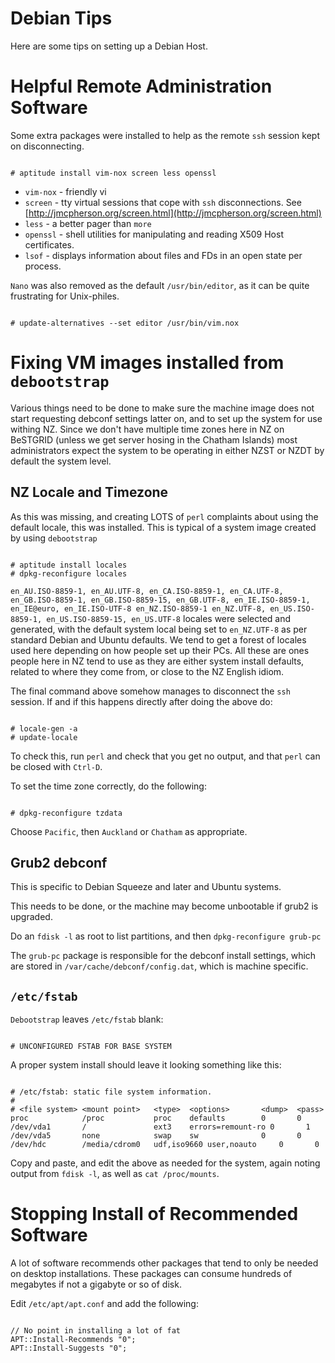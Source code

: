 # Debian Tips

Here are some tips on setting up a Debian Host.

# Helpful Remote Administration Software

Some extra packages were installed to help as the remote `ssh` session kept on disconnecting.

``` 

# aptitude install vim-nox screen less openssl

```

- `vim-nox` - friendly vi
- `screen` - tty virtual sessions that cope with `ssh` disconnections.  See [http://jmcpherson.org/screen.html](http://jmcpherson.org/screen.html)
- `less` - a better pager than `more`
- `openssl` - shell utilities for manipulating and reading X509 Host certificates.
- `lsof` - displays information about files and FDs in an open state per process.

`Nano` was also removed as the default `/usr/bin/editor`, as it can be quite frustrating for Unix-philes.

``` 

# update-alternatives --set editor /usr/bin/vim.nox

```

# Fixing VM images installed from `debootstrap`

Various things need to be done to make sure the machine image does not start requesting debconf settings latter on, and to set up the system for use withing NZ.  Since we don't have multiple time zones here in NZ on BeSTGRID (unless we get server hosing in the Chatham Islands)  most administrators expect the system to be operating in either NZST or NZDT by default the system level.

## NZ Locale and Timezone

As this was missing, and creating LOTS of `perl` complaints about using the default locale, this was installed.  This is typical of a system image created by using `debootstrap`

``` 

# aptitude install locales
# dpkg-reconfigure locales

```

`en_AU.ISO-8859-1, en_AU.UTF-8, en_CA.ISO-8859-1, en_CA.UTF-8, en_GB.ISO-8859-1, en_GB.ISO-8859-15, en_GB.UTF-8, en_IE.ISO-8859-1, en_IE@euro, en_IE.ISO-UTF-8 en_NZ.ISO-8859-1 en_NZ.UTF-8, en_US.ISO-8859-1, en_US.ISO-8859-15, en_US.UTF-8` locales were selected and generated, with the default system local being set to `en_NZ.UTF-8` as per standard Debian and Ubuntu defaults.  We tend to get a forest of locales used here depending on how people set up their PCs.  All these are ones people here in NZ tend to use as they are either system install defaults, related to where they come from, or close to the NZ English idiom.

The final command above somehow manages to disconnect the `ssh` session.  If and if this happens directly after doing the above do:

``` 

# locale-gen -a
# update-locale

```

To check this, run `perl` and check that you get no output, and that `perl` can be closed with `Ctrl-D`. 

To set the time zone correctly, do the following:

``` 

# dpkg-reconfigure tzdata

```

Choose `Pacific`, then `Auckland` or `Chatham` as appropriate.

## Grub2 debconf

This is specific to Debian Squeeze and later and Ubuntu systems.

This needs to be done, or the machine may become unbootable if grub2 is upgraded.

Do an `fdisk -l` as root to list partitions, and then `dpkg-reconfigure grub-pc`

The `grub-pc` package is responsible for the debconf install settings, which are stored in `/var/cache/debconf/config.dat`, which is machine specific.

## `/etc/fstab`

`Debootstrap` leaves `/etc/fstab` blank:

``` 

# UNCONFIGURED FSTAB FOR BASE SYSTEM

```

A proper system install should leave it looking something like this:

``` 

# /etc/fstab: static file system information.
#
# <file system> <mount point>   <type>  <options>       <dump>  <pass>
proc            /proc           proc    defaults        0       0
/dev/vda1       /               ext3    errors=remount-ro 0       1
/dev/vda5       none            swap    sw              0       0
/dev/hdc        /media/cdrom0   udf,iso9660 user,noauto     0       0

```

Copy and paste, and edit the above as needed for the system, again noting output from `fdisk -l`, as well as `cat /proc/mounts`.

# Stopping Install of Recommended Software

A lot of software recommends other packages that tend to only be needed on desktop installations.  These packages can consume hundreds of megabytes if not a gigabyte or so of disk.

Edit `/etc/apt/apt.conf` and add the following:

``` 

// No point in installing a lot of fat
APT::Install-Recommends "0";
APT::Install-Suggests "0";

```
